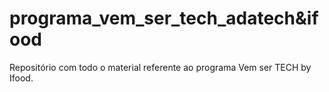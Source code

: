 # programa_vem_ser_tech_adatech&ifood
Repositório com todo o material referente ao programa Vem ser TECH by Ifood.
